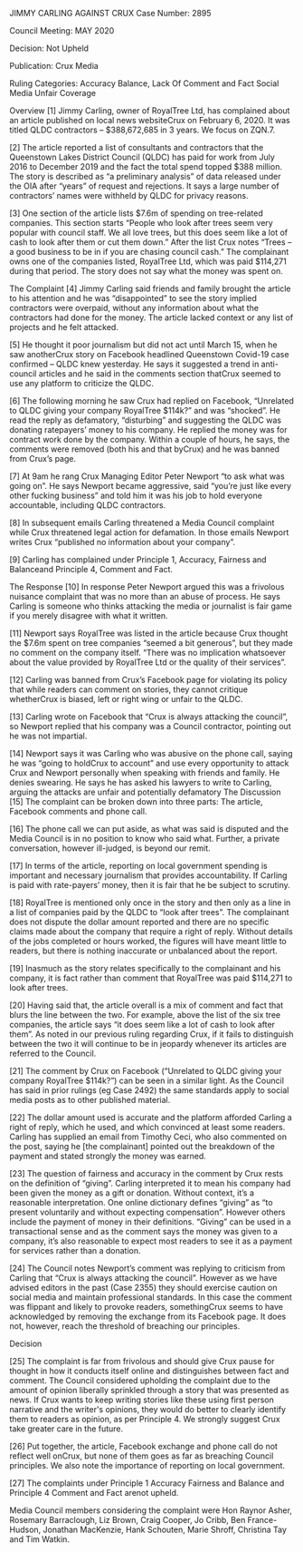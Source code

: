 JIMMY CARLING AGAINST CRUX
Case Number:
2895

Council Meeting:
MAY 2020

Decision:
Not Upheld

Publication:
Crux Media

Ruling Categories:
Accuracy
Balance, Lack Of
Comment and Fact
Social Media
Unfair Coverage

Overview
[1] Jimmy Carling, owner of RoyalTree Ltd, has complained about an article published on local news websiteCrux on February 6, 2020. It was titled QLDC contractors – $388,672,685 in 3 years. We focus on ZQN.7.

[2] The article reported a list of consultants and contractors that the Queenstown Lakes District Council (QLDC) has paid for work from July 2016 to December 2019 and the fact the total spend topped $388 million. The story is described as “a preliminary analysis” of data released under the OIA after “years” of request and rejections. It says a large number of contractors’ names were withheld by QLDC for privacy reasons.

[3] One section of the article lists $7.6m of spending on tree-related companies. This section starts “People who look after trees seem very popular with council staff. We all love trees, but this does seem like a lot of cash to look after them or cut them down.” After the list Crux notes “Trees – a good business to be in if you are chasing council cash.” The complainant owns one of the companies listed, RoyalTree Ltd, which was paid $114,271 during that period. The story does not say what the money was spent on.

The Complaint
[4] Jimmy Carling said friends and family brought the article to his attention and he was “disappointed” to see the story implied contractors were overpaid, without any information about what the contractors had done for the money. The article lacked context or any list of projects and he felt attacked.

[5] He thought it poor journalism but did not act until March 15, when he saw anotherCrux story on Facebook headlined Queenstown Covid-19 case confirmed – QLDC knew yesterday. He says it suggested a trend in anti-council articles and he said in the comments section thatCrux seemed to use any platform to criticize the QLDC.

[6] The following morning he saw Crux had replied on Facebook, “Unrelated to QLDC giving your company RoyalTree $114k?” and was “shocked”. He read the reply as defamatory, “disturbing” and suggesting the QLDC was donating ratepayers’ money to his company. He replied the money was for contract work done by the company. Within a couple of hours, he says, the comments were removed (both his and that byCrux) and he was banned from Crux’s page.

[7] At 9am he rang Crux Managing Editor Peter Newport “to ask what was going on”. He says Newport became aggressive, said “you’re just like every other fucking business” and told him it was his job to hold everyone accountable, including QLDC contractors.

[8] In subsequent emails Carling threatened a Media Council complaint while Crux threatened legal action for defamation. In those emails Newport writes Crux “published no information about your company”.

[9] Carling has complained under Principle 1, Accuracy, Fairness and Balanceand Principle 4, Comment and Fact.

The Response
[10] In response Peter Newport argued this was a frivolous nuisance complaint that was no more than an abuse of process. He says Carling is someone who thinks attacking the media or journalist is fair game if you merely disagree with what it written.

[11] Newport says RoyalTree was listed in the article because Crux thought the $7.6m spent on tree companies “seemed a bit generous”, but they made no comment on the company itself. “There was no implication whatsoever about the value provided by RoyalTree Ltd or the quality of their services”.

[12] Carling was banned from Crux’s Facebook page for violating its policy that while readers can comment on stories, they cannot critique whetherCrux is biased, left or right wing or unfair to the QLDC.

[13] Carling wrote on Facebook that “Crux is always attacking the council”, so Newport replied that his company was a Council contractor, pointing out he was not impartial.

[14] Newport says it was Carling who was abusive on the phone call, saying he was “going to holdCrux to account” and use every opportunity to attack Crux and Newport personally when speaking with friends and family. He denies swearing. He says he has asked his lawyers to write to Carling, arguing the attacks are unfair and potentially defamatory
The Discussion
[15] The complaint can be broken down into three parts: The article, Facebook comments and phone call.

[16] The phone call we can put aside, as what was said is disputed and the Media Council is in no position to know who said what. Further, a private conversation, however ill-judged, is beyond our remit.

[17] In terms of the article, reporting on local government spending is important and necessary journalism that provides accountability. If Carling is paid with rate-payers’ money, then it is fair that he be subject to scrutiny.

[18] RoyalTree is mentioned only once in the story and then only as a line in a list of companies paid by the QLDC to “look after trees”. The complainant does not dispute the dollar amount reported and there are no specific claims made about the company that require a right of reply. Without details of the jobs completed or hours worked, the figures will have meant little to readers, but there is nothing inaccurate or unbalanced about the report.

[19] Inasmuch as the story relates specifically to the complainant and his company, it is fact rather than comment that RoyalTree was paid $114,271 to look after trees.

[20] Having said that, the article overall is a mix of comment and fact that blurs the line between the two. For example, above the list of the six tree companies, the article says “it does seem like a lot of cash to look after them”. As noted in our previous ruling regarding Crux, if it fails to distinguish between the two it will continue to be in jeopardy whenever its articles are referred to the Council.

[21] The comment by Crux on Facebook (“Unrelated to QLDC giving your company RoyalTree $114k?”) can be seen in a similar light. As the Council has said in prior rulings (eg Case 2492) the same standards apply to social media posts as to other published material.

[22] The dollar amount used is accurate and the platform afforded Carling a right of reply, which he used, and which convinced at least some readers. Carling has supplied an email from Timothy Ceci, who also commented on the post, saying he [the complainant] pointed out the breakdown of the payment and stated strongly the money was earned.

[23] The question of fairness and accuracy in the comment by Crux rests on the definition of “giving”. Carling interpreted it to mean his company had been given the money as a gift or donation. Without context, it’s a reasonable interpretation. One online dictionary defines “giving” as “to present voluntarily and without expecting compensation”. However others include the payment of money in their definitions. “Giving” can be used in a transactional sense and as the comment says the money was given to a company, it’s also reasonable to expect most readers to see it as a payment for services rather than a donation.

[24] The Council notes Newport’s comment was replying to criticism from Carling that “Crux is always attacking the council”. However as we have advised editors in the past (Case 2355) they should exercise caution on social media and maintain professional standards. In this case the comment was flippant and likely to provoke readers, somethingCrux seems to have acknowledged by removing the exchange from its Facebook page. It does not, however, reach the threshold of breaching our principles.

Decision

[25] The complaint is far from frivolous and should give Crux pause for thought in how it conducts itself online and distinguishes between fact and comment. The Council considered upholding the complaint due to the amount of opinion liberally sprinkled through a story that was presented as news. If Crux wants to keep writing stories like these using first person narrative and the writer's opinions, they would do better to clearly identify them to readers as opinion, as per Principle 4. We strongly suggest Crux take greater care in the future.

[26] Put together, the article, Facebook exchange and phone call do not reflect well onCrux, but none of them goes as far as breaching Council principles. We also note the importance of reporting on local government.

[27] The complaints under Principle 1 Accuracy Fairness and Balance and Principle 4 Comment and Fact arenot upheld.

Media Council members considering the complaint were Hon Raynor Asher, Rosemary Barraclough, Liz Brown, Craig Cooper, Jo Cribb, Ben France-Hudson, Jonathan MacKenzie, Hank Schouten, Marie Shroff, Christina Tay and Tim Watkin.
